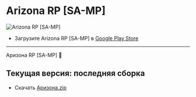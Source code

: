 # Arizona RP [SA-MP]

![Arizona RP [SA-MP]](https://raw.githubusercontent.com/chenschmidt/Arizona-Mobile/main/IMG_20220924_062035.png)

- Загрузите Arizona RP [SA-MP] в [Google Play Store](https://play.google.com/store/apps/details?id=ru.arizonarp.samp)

--------------------------------------------------------------------------------------------------------------------
Аризона RP [SA-MP] :ghost:

Текущая версия: последняя сборка
--------------------------------------------------------------------------------------------------------------------

- Скачать [Аризона.zip](https://github.com/chenschmidt/SAMP-MOBILE/releases/download/SAMP-UNIVERSAL-APK/ARIZONA.zip)
